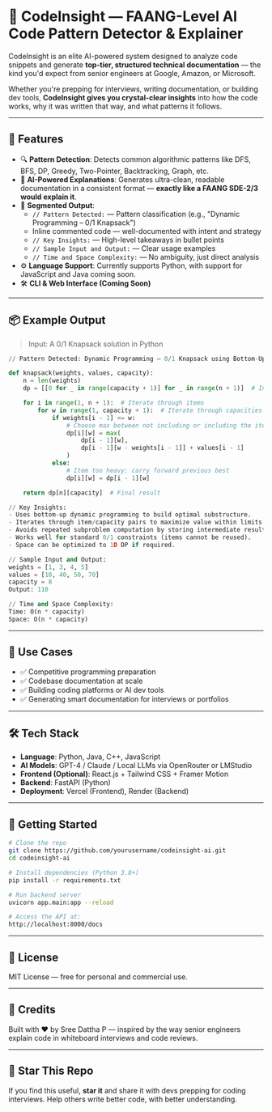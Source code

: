 # 🧠 CodeInsight — FAANG-Level AI Code Pattern Detector & Explainer

CodeInsight is an elite AI-powered system designed to analyze code snippets and generate **top-tier, structured technical documentation** — the kind you'd expect from senior engineers at Google, Amazon, or Microsoft.

Whether you're prepping for interviews, writing documentation, or building dev tools, **CodeInsight gives you crystal-clear insights** into how the code works, why it was written that way, and what patterns it follows.

---

## 🚀 Features

- 🔍 **Pattern Detection**: Detects common algorithmic patterns like DFS, BFS, DP, Greedy, Two-Pointer, Backtracking, Graph, etc.
- 🧠 **AI-Powered Explanations**: Generates ultra-clean, readable documentation in a consistent format — **exactly like a FAANG SDE-2/3 would explain it**.
- 🧱 **Segmented Output**:
  - `// Pattern Detected:` — Pattern classification (e.g., "Dynamic Programming – 0/1 Knapsack")
  - Inline commented code — well-documented with intent and strategy
  - `// Key Insights:` — High-level takeaways in bullet points
  - `// Sample Input and Output:` — Clear usage examples
  - `// Time and Space Complexity:` — No ambiguity, just direct analysis
- ⚙️ **Language Support**: Currently supports Python, with support for JavaScript and Java coming soon.
- 🛠️ **CLI & Web Interface (Coming Soon)**

---

## 📦 Example Output

> Input: A 0/1 Knapsack solution in Python

```python
// Pattern Detected: Dynamic Programming — 0/1 Knapsack using Bottom-Up Tabulation

def knapsack(weights, values, capacity):
    n = len(weights)
    dp = [[0 for _ in range(capacity + 1)] for _ in range(n + 1)]  # Initialize DP table

    for i in range(1, n + 1):  # Iterate through items
        for w in range(1, capacity + 1):  # Iterate through capacities
            if weights[i - 1] <= w:
                # Choose max between not including or including the item
                dp[i][w] = max(
                    dp[i - 1][w],
                    dp[i - 1][w - weights[i - 1]] + values[i - 1]
                )
            else:
                # Item too heavy; carry forward previous best
                dp[i][w] = dp[i - 1][w]

    return dp[n][capacity]  # Final result

// Key Insights:
- Uses bottom-up dynamic programming to build optimal substructure.
- Iterates through item/capacity pairs to maximize value within limits.
- Avoids repeated subproblem computation by storing intermediate results.
- Works well for standard 0/1 constraints (items cannot be reused).
- Space can be optimized to 1D DP if required.

// Sample Input and Output:
weights = [1, 3, 4, 5]
values = [10, 40, 50, 70]
capacity = 8
Output: 110

// Time and Space Complexity:
Time: O(n * capacity)
Space: O(n * capacity)
```

---

## 🧩 Use Cases

- ✅ Competitive programming preparation
- ✅ Codebase documentation at scale
- ✅ Building coding platforms or AI dev tools
- ✅ Generating smart documentation for interviews or portfolios

---

## 🛠 Tech Stack

- **Language**: Python, Java, C++, JavaScript
- **AI Models**: GPT-4 / Claude / Local LLMs via OpenRouter or LMStudio
- **Frontend (Optional)**: React.js + Tailwind CSS + Framer Motion
- **Backend**: FastAPI (Python)
- **Deployment**: Vercel (Frontend), Render (Backend)

---

## 🧪 Getting Started

```bash
# Clone the repo
git clone https://github.com/yourusername/codeinsight-ai.git
cd codeinsight-ai

# Install dependencies (Python 3.8+)
pip install -r requirements.txt

# Run backend server
uvicorn app.main:app --reload

# Access the API at:
http://localhost:8000/docs
```
---

## 📄 License

MIT License — free for personal and commercial use.

---

## 💬 Credits

Built with ❤️ by Sree Dattha P — inspired by the way senior engineers explain code in whiteboard interviews and code reviews.

---

## 🌟 Star This Repo

If you find this useful, **star it** and share it with devs prepping for coding interviews. Help others write better code, with better understanding.
